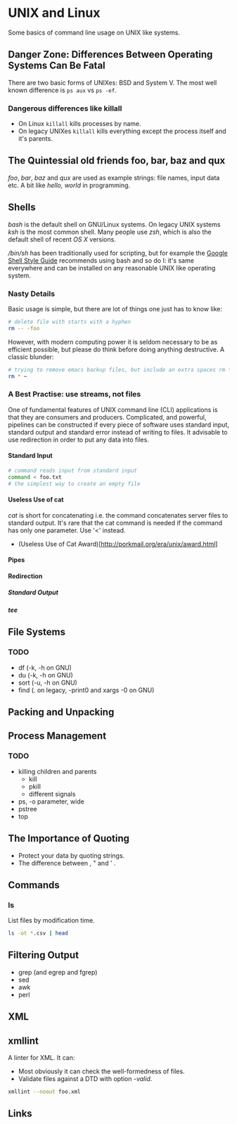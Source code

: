 # UNIX and Linux

Some basics of command line usage on UNIX like systems.

## Danger Zone: Differences Between Operating Systems Can Be Fatal

There are two basic forms of UNIXes: BSD and System V. The most well known difference is `ps aux` vs `ps -ef`.

### Dangerous differences like killall

- On Linux `killall` kills processes by name.
- On legacy UNIXes `killall` kills everything except the process itself and it's parents.

## The Quintessial old friends foo, bar, baz and qux

_foo_, _bar_, _baz_ and _qux_ are used as example strings: file names, input data etc. A bit like _hello, world_ in programming.

## Shells

_bash_ is the default shell on GNU/Linux systems. On legacy UNIX systems _ksh_
is the most common shell. Many people use _zsh_, which is also the default shell of
recent _OS X_ versions.

_/bin/sh_ has been traditionally used for scripting, but for example the [Google Shell Style Guide](https://google.github.io/styleguide/shell.xml) recommends using 
bash and so do I: it's same everywhere and can be installed on any reasonable UNIX like operating system.

### Nasty Details

Basic usage is simple, but there are lot of things one just has to know like:

```sh
# delete file with starts with a hyphen
rm -- -foo
```

However, with modern computing power it is seldom necessary to be as efficient possible, but please do think before doing anything destructive. A classic blunder:

```bash
# trying to remove emacs backup files, but include an extra spaces rm *~ was intended, but...
rm * ~
```

### A Best Practise: use streams, not files

One of fundamental features of UNIX command line (CLI) applications is that 
they are consumers and producers. Complicated, and powerful, pipelines can 
be constructed if every piece of software uses standard input, standard output
and standard error instead of writing to files. It advisable to use redirection 
in order to put any data into files.

#### Standard Input

```bash
# command reads input from standard input
command < foo.txt
# the simplest way to create an empty file
```

#### Useless Use of cat

_cat_ is short for concatenating i.e. the command concatenates server files to standard output. It's rare that the cat command is needed if the command has only 
one parameter. Use '<' instead.

- (Useless Use of Cat Award)[http://porkmail.org/era/unix/award.html]

#### Pipes

#### Redirection

##### Standard Output

##### tee

## File Systems

### TODO

- df (-k, -h on GNU)
- du (-k, -h on GNU)
- sort (-u, -h on GNU)
- find (. on legacy, -print0 and xargs -0 on GNU)

## Packing and Unpacking

## Process Management

### TODO

- killing children and parents
  - kill
  - pkill
  - different signals
- ps, -o parameter, wide 
- pstree
- top

## The Importance of Quoting

- Protect your data by quoting strings.
- The difference between \, " and ' .

## Commands

### ls

List files by modification time.

```bash
ls -ot *.csv | head
```

## Filtering Output

- grep (and egrep and fgrep)
- sed
- awk
- perl

## XML

## xmllint

A linter for XML. It can:

- Most obviously it can check the well-formedness of files.
- Validate files against a DTD with option _-valid_.

```bash
xmllint --noout foo.xml
```
## Links
